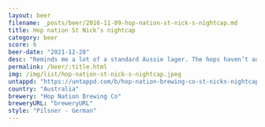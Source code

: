 ```yaml
---
layout: beer
filename: _posts/beer/2016-11-09-hop-nation-st-nick-s-nightcap.md
title: Hop nation St Nick’s nightcap
category: beer
score: 6
beer-date: "2021-12-28"
desc: "Reminds me a lot of a standard Aussie lager. The hops haven’t added much flavour, mostly bitterness"
permalink: /beer/:title.html
img: /img/list/hop-nation-st-nick-s-nightcap.jpeg
untappd: "https://untappd.com/b/hop-nation-brewing-co-st-nicks-nightcap/4613363"
country: "Australia"
brewery: "Hop Nation Brewing Co"
breweryURL: "breweryURL"
style: "Pilsner - German"
---
```

